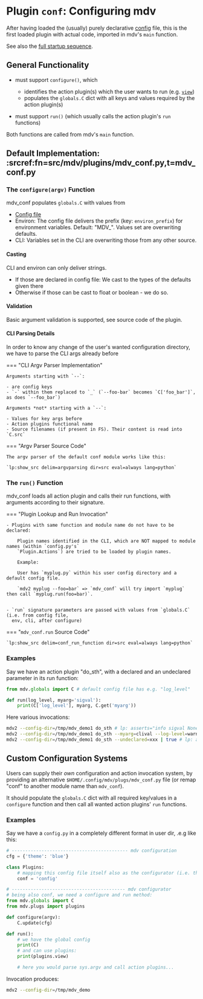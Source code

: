 # Plugin `conf`: Configuring mdv

After having loaded the (usually) purely declarative [config](./Config.md) file, this is the first loaded plugin with actual code, imported
in mdv's `main` function.

See also the [full startup sequence](../plugins.md#full-startup-sequence).


## General Functionality

- must support `configure()`, which
    - identifies the action plugin(s) which the user wants to run (e.g. [`view`](./view.md))
    - populates the `globals.C` dict with all keys and values required by the action plugin(s)

- must support `run()` (which usually calls the action plugin's `run` functions)


Both functions are called from mdv's `main` function.


## Default Implementation: :srcref:fn=src/mdv/plugins/mdv_conf.py,t=mdv_conf.py


### The `configure(argv)` Function

mdv_conf populates `globals.C` with values from

- [Config file](./Config.md)
- Environ: The config file delivers the prefix (key: `environ_prefix`) for environment variables. Default: "MDV_". Values set are overwriting defaults.
- CLI: Variables set in the CLI are overwriting those from any other source.

#### Casting

CLI and environ can only deliver strings.

- If those are declared in config file: We cast to the types of the defaults given there
- Otherwise if those can be cast to float or boolean - we do so.


#### Validation

Basic argument validation is supported, see source code of the plugin.


#### CLI Parsing Details

In order to know any change of the user's wanted configuration directory, we have to parse the CLI
args already before 

=== "CLI Argv Parser Implementation"

    Arguments starting with `--`:

    - are config keys
    - `-` within them replaced to `_` (`--foo-bar` becomes `C['foo_bar']`, as does `--foo_bar`)

    Arguments *not* starting with a `--`:

    - Values for key args before 
    - Action plugins functional name
    - Source filenames (if present in FS). Their content is read into `C.src`


=== "Argv Parser Source Code"

    The argv parser of the default conf module works like this:

    `lp:show_src delim=argvparsing dir=src eval=always lang=python`



### The `run()` Function


mdv_conf loads all action plugin and calls their run functions, with arguments according to their signature.

=== "Plugin Lookup and Run Invocation"

    - Plugins with same function and module name do not have to be declared:

        Plugin names identified in the CLI, which are NOT mapped to module names (within `config.py's`
        `Plugin.Actions`) are tried to be loaded by plugin names.

        Example:

        User has `myplug.py` within his user config directory and a default config file.

        `mdv2 myplug --foo=bar` => `mdv_conf` will try import `myplug` then call `myplug.run(foo=bar)`.


    - `run` signature parameters are passed with values from `globals.C` (i.e. from config file,
      env, cli, after configure)


=== "`mdv_conf.run` Source Code"

    `lp:show_src delim=conf_run_function dir=src eval=always lang=python`


### Examples

Say we have an action plugin "do_sth", with a declared and an undeclared parameter in its run function:


```python lp mode=make_file fn=/tmp/mdv_demo1/plugs/do_sth.py fmt=mk_console eval=always
from mdv.globals import C # default config file has e.g. "log_level"

def run(log_level, myarg='sigval'):
    print(C['log_level'], myarg, C.get('myarg'))
```

Here various invocations:

```bash lp fmt=xt_flat eval=always
mdv2 --config-dir=/tmp/mdv_demo1 do_sth # lp: asserts="info sigval None"
mdv2 --config-dir=/tmp/mdv_demo1 do_sth --myarg=clival --log-level=warning # lp: asserts="warning clival clival"
mdv2 --config-dir=/tmp/mdv_demo1 do_sth --undeclared=xxx | true # lp: asserts=['unknown', 'undeclared']
```



## Custom Configuration Systems

Users can supply their *own* configuration and action invocation system, by providing an alternative
`$HOME/.config/mdv/plugs/mdv_conf.py` file (or remap "conf" to another module name than `mdv_conf`).

It should populate the `globals.C` dict with all required key/values in a `configure` function and then call all wanted action
plugins' `run` functions. 

### Examples

Say we have a `config.py` in a completely different format in user dir, .e.g like this:


```python lp  mode=make_file fn=/tmp/mdv_demo/plugs/config.py fmt=mk_console
# ------------------------------------------- mdv configuration
cfg = {'theme': 'blue'}

class Plugins:
    # mapping this config file itself also as the configurator (i.e. the conf plugin)
    conf = 'config' 

# ------------------------------------------ mdv configurator
# being also conf, we need a configure and run method:
from mdv.globals import C
from mdv.plugs import plugins

def configure(argv):
    C.update(cfg)

def run():
    # we have the global config
    print(C)
    # and can use plugins:
    print(plugins.view)

    # here you would parse sys.argv and call action plugins...

```

Invocation produces:

```bash lp fmt=mk_console
mdv2 --config-dir=/tmp/mdv_demo
```


